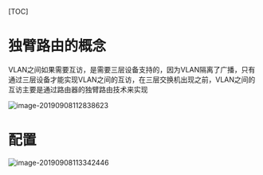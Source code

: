 [TOC]

# 独臂路由的概念

VLAN之间如果需要互访，是需要三层设备支持的，因为VLAN隔离了广播，只有通过三层设备才能实现VLAN之间的互访，在三层交换机出现之前，VLAN之间的互访主要是通过路由器的独臂路由技术来实现

![image-20190908112838623](/Users/chenyansong/Documents/note/images/computeNetwork/image-20190908112838623.png)

# 配置

![image-20190908113342446](/Users/chenyansong/Documents/note/images/computeNetwork/image-20190908113342446.png)